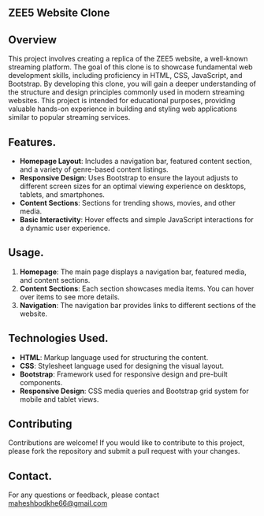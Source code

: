 ## ZEE5 Website Clone
## Overview

This project involves creating a replica of the ZEE5 website, a well-known streaming platform. The goal of this clone is to showcase fundamental web development skills, including proficiency in HTML, CSS, JavaScript, and Bootstrap. By developing this clone, you will gain a deeper understanding of the structure and design principles commonly used in modern streaming websites. This project is intended for educational purposes, providing valuable hands-on experience in building and styling web applications similar to popular streaming services.

## Features.

- **Homepage Layout**: Includes a navigation bar, featured content section, and a variety of genre-based content listings.
- **Responsive Design**: Uses Bootstrap to ensure the layout adjusts to different screen sizes for an optimal viewing experience on desktops, tablets, and smartphones.
- **Content Sections**: Sections for trending shows, movies, and other media.
- **Basic Interactivity**: Hover effects and simple JavaScript interactions for a dynamic user experience.


## Usage.

1. **Homepage**: The main page displays a navigation bar, featured media, and content sections.
2. **Content Sections**: Each section showcases media items. You can hover over items to see more details.
3. **Navigation**: The navigation bar provides links to different sections of the website.

## Technologies Used.

- **HTML**: Markup language used for structuring the content.
- **CSS**: Stylesheet language used for designing the visual layout.
- **Bootstrap**: Framework used for responsive design and pre-built components.
- **Responsive Design**: CSS media queries and Bootstrap grid system for mobile and tablet views.

## Contributing

Contributions are welcome! If you would like to contribute to this project, please fork the repository and submit a pull request with your changes.


## Contact.

For any questions or feedback, please contact maheshbodkhe66@gmail.com

